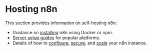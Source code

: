 # Hosting n8n

This section provides information on self-hosting n8n:

* Guidance on [installing](/hosting/installation/) n8n using Docker or npm.
* [Server setup guides](/hosting/server-setups/) for popular platforms.
* Details of how to [configure](/hosting/configuration/), [secure](/hosting/security/), and [scale](/hosting/scaling/) your n8n instance.
